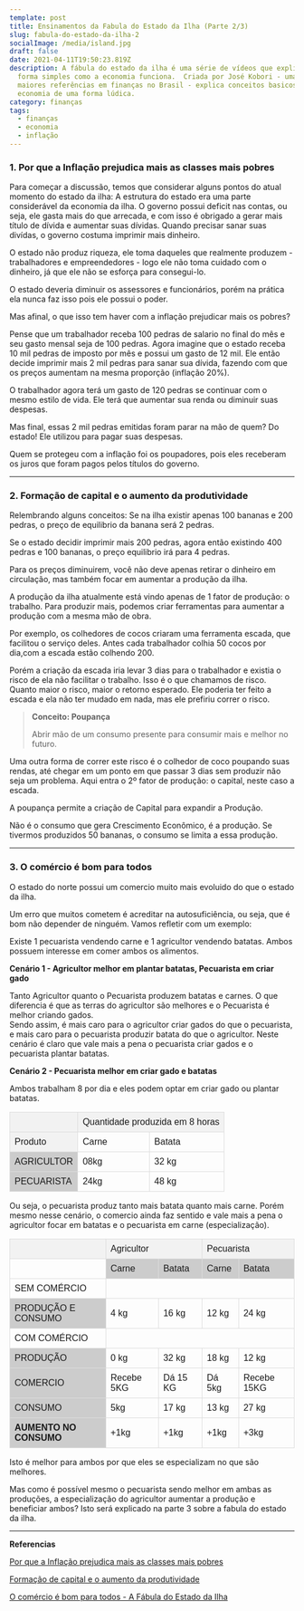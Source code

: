 ```yaml
---
template: post
title: Ensinamentos da Fabula do Estado da Ilha (Parte 2/3)
slug: fabula-do-estado-da-ilha-2
socialImage: /media/island.jpg
draft: false
date: 2021-04-11T19:50:23.819Z
description: A fábula do estado da ilha é uma série de vídeos que explica de
  forma simples como a economia funciona.  Criada por José Kobori - uma das
  maiores referências em finanças no Brasil - explica conceitos basicos da
  economia de uma forma lúdica.
category: finanças
tags:
  - finanças
  - economia
  - inflação
---
```

### 1. Por que a Inflação prejudica mais as classes mais pobres

Para começar a discussão, temos que considerar alguns pontos do atual momento do estado da ilha: A estrutura do estado era uma parte considerável da economia da ilha. O governo possui deficit nas contas, ou seja, ele gasta mais do que arrecada, e com isso é obrigado a gerar mais título de dívida e aumentar suas dívidas. Quando precisar sanar suas divídas, o governo costuma imprimir mais dinheiro.

O estado não produz riqueza, ele toma daqueles que realmente produzem - trabalhadores e empreendedores - logo ele não toma cuidado com o dinheiro, já que ele não se esforça para consegui-lo.

O estado deveria diminuir os assessores e funcionários, porém na prática ela nunca faz isso pois ele possui o poder.

Mas afinal, o que isso tem haver com a inflação prejudicar mais os pobres?

Pense que um trabalhador receba 100 pedras de salario no final do mês e seu gasto mensal seja de 100 pedras. Agora imagine que o estado receba 10 mil pedras de imposto por mês e possui um gasto de 12 mil. Ele então decide imprimir mais 2 mil pedras para sanar sua dívida, fazendo com que os preços aumentam na mesma proporção (inflação 20%).

O trabalhador agora terá um gasto de 120 pedras se continuar com o mesmo estilo de vida. Ele terá que aumentar sua renda ou diminuir suas despesas.

Mas final, essas 2 mil pedras emitidas foram parar na mão de quem? Do estado! Ele utilizou para pagar suas despesas.

Quem se protegeu com a inflação foi os poupadores, pois eles receberam os juros que foram pagos pelos títulos do governo.

- - -

### 2. Formação de capital e o aumento da produtividade

Relembrando alguns conceitos: Se na ilha existir apenas 100 bananas e 200 pedras, o preço de equilibrio da banana será 2 pedras.

Se o estado decidir imprimir mais 200 pedras, agora então existindo 400 pedras e 100 bananas, o preço equilibrio irá para 4 pedras.

Para os preços diminuirem, você não deve apenas retirar o dinheiro em circulação, mas também focar em aumentar a produção da ilha.

A produção da ilha atualmente está vindo apenas de 1 fator de produção: o trabalho. Para produzir mais, podemos criar ferramentas para aumentar a produção com a mesma mão de obra.

Por exemplo, os colhedores de cocos criaram uma ferramenta escada, que facilitou o serviço deles. Antes cada trabalhador colhia 50 cocos por dia,com a escada estão colhendo 200.

Porém a criação da escada iria levar 3 dias para o trabalhador e existia o risco de ela não facilitar o trabalho. Isso é o que chamamos de risco. Quanto maior o risco, maior o retorno esperado. Ele poderia ter feito a escada e ela não ter mudado em nada, mas ele prefiriu correr o risco.

> **Conceito: Poupança**
>
> Abrir mão de um consumo presente para consumir mais e melhor no futuro.

Uma outra forma de correr este risco é o colhedor de coco poupando suas rendas, até chegar em um ponto em que passar 3 dias sem produzir não seja um problema. Aqui entra o 2º fator de produção: o capital, neste caso a escada.

A poupança permite a criação de Capital para expandir a Produção.

Não é o consumo que gera Crescimento Econômico, é a produção. Se tivermos produzidos 50 bananas, o consumo se limita a essa produção.

- - -

### 3. O comércio é bom para todos

O estado do norte possui um comercio muito mais evoluido do que o estado da ilha. 

Um erro que muitos cometem é acreditar na autosuficiência, ou seja, que é bom não depender de ninguém. Vamos refletir com um exemplo:

Existe 1 pecuarista vendendo carne e 1 agricultor vendendo batatas. Ambos possuem interesse em comer ambos os alimentos. 

**Cenário 1 - Agricultor melhor em plantar batatas, Pecuarista em criar gado**

Tanto Agricultor quanto o Pecuarista produzem batatas e carnes. O que diferencia é que as terras do agricultor são melhores e o Pecuarista é melhor criando gados.\
Sendo assim, é mais caro para o agricultor criar gados do que o pecuarista, e mais caro para o pecuarista produzir batata do que o agricultor. Neste cenário é claro que vale mais a pena o pecuarista criar gados e o pecuarista plantar batatas.

**Cenário 2 - Pecuarista melhor em criar gado e batatas**

Ambos trabalham 8 por dia e eles podem optar em criar gado ou plantar batatas.

<table style="font-family: Arial, Helvetica, sans-serif; border-collapse: collapse; width: 100%;">
  <tr>
    <td style="padding: 8px; background-color: #f2f2f2; border: 1px solid #ddd;"></td>
    <td style="padding: 8px; background-color: #f2f2f2; border: 1px solid #ddd;" colspan="2">Quantidade produzida em 8 horas</td>
  </tr>
<tr>
    <td style="padding: 8px; background-color: #f2f2f2; border: 1px solid #ddd;">Produto</td>
    <td style="padding: 8px; border: 1px solid #ddd;">Carne</td>
    <td style="padding: 8px; border: 1px solid #ddd;">Batata</td>
  </tr>
<tr>
    <td style="background-color: #ccc;  padding: 8px; border: 1px solid #ddd;">AGRICULTOR</td>
    <td style="padding: 8px; border: 1px solid #ddd;">08kg</td>
    <td style="padding: 8px; border: 1px solid #ddd;">32 kg</td>
  </tr>
<tr>
    <td style="background-color: #ccc;  padding: 8px; border: 1px solid #ddd;">PECUARISTA</td>
    <td style="padding: 8px; border: 1px solid #ddd;">24kg</td>
    <td style="padding: 8px; border: 1px solid #ddd;">48 kg</td>
  </tr>

</table>

Ou seja, o pecuarista produz tanto mais batata quanto mais carne.
Porém mesmo nesse cenário, o comercio ainda faz sentido e vale mais a pena o agricultor focar em batatas e o pecuarista em carne (especialização).

<table style="font-family: Arial, Helvetica, sans-serif; border-collapse: collapse; width: 100%;">
  <tr>
    <td style="padding: 8px; background-color: #f2f2f2; border: 1px solid #ddd;"></td>
    <td style="padding: 8px; background-color: #f2f2f2; border: 1px solid #ddd;" colspan="2">Agricultor</td>
    <td style="padding: 8px; background-color: #f2f2f2; border: 1px solid #ddd;" colspan="2">Pecuarista</td>
  </tr>
  <tr>
    <td style="padding: 8px; border: 1px solid #ddd;"></td>
    <td style=" background-color: #ccc; padding: 8px; border: 1px solid #ddd;">Carne</td>
    <td style="background-color: #ccc;  padding: 8px; border: 1px solid #ddd;">Batata</td>
    <td style=" background-color: #ccc; padding: 8px; border: 1px solid #ddd;">Carne</td>
    <td style="background-color: #ccc;  padding: 8px; border: 1px solid #ddd;">Batata</td>
  </tr>
  <tr>
    <td style="padding: 8px; border: 1px solid #ddd;">SEM COMÉRCIO</td>
    <td style="padding: 8px; border: 1px solid #ddd;" colspan="4"></td>
  </tr>
  <tr>
    <td style="background-color: #ccc;  padding: 8px; border: 1px solid #ddd;">PRODUÇÃO E CONSUMO</td>
    <td style="padding: 8px; border: 1px solid #ddd;">4 kg</td>
    <td style="padding: 8px; border: 1px solid #ddd;">16 kg</td>
    <td style="padding: 8px; border: 1px solid #ddd;">12 kg</td>
    <td style="padding: 8px; border: 1px solid #ddd;">24 kg</td>
  </tr>
  <tr>
    <td style="padding: 8px; border: 1px solid #ddd;">COM COMÉRCIO</td>
    <td style="padding: 8px; border: 1px solid #ddd;" colspan="4"></td>
  </tr>
  <tr>
    <td style="background-color: #ccc;  padding: 8px; border: 1px solid #ddd;">PRODUÇÃO</td>
    <td style="padding: 8px; border: 1px solid #ddd;">0 kg</td>
    <td style="padding: 8px; border: 1px solid #ddd;">32 kg</td>
    <td style="padding: 8px; border: 1px solid #ddd;">18 kg</td>
    <td style="padding: 8px; border: 1px solid #ddd;">12 kg</td>
  </tr>
  <tr>
    <td style="background-color: #ccc;  padding: 8px; border: 1px solid #ddd;">COMERCIO</td>
    <td style="padding: 8px; border: 1px solid #ddd;">Recebe 5KG</td>
    <td style="padding: 8px; border: 1px solid #ddd;">Dá 15 KG</td>
    <td style="padding: 8px; border: 1px solid #ddd;">Dá 5kg</td>
    <td style="padding: 8px; border: 1px solid #ddd;">Recebe 15KG</td>
  </tr>
  <tr>
    <td style="background-color: #ccc; padding: 8px; border: 1px solid #ddd;">CONSUMO</td>
    <td style="padding: 8px; border: 1px solid #ddd;">5kg</td>
    <td style="padding: 8px; border: 1px solid #ddd;">17 kg</td>
    <td style="padding: 8px; border: 1px solid #ddd;">13 kg</td>
    <td style="padding: 8px; border: 1px solid #ddd;">27 kg</td>
  </tr>
  <tr>
    <td style="background-color: #ccc; font-weight:bold;  padding: 8px; border: 1px solid #ddd;">AUMENTO NO CONSUMO</td>
    <td style="padding: 8px; border: 1px solid #ddd;">+1kg</td>
    <td style="padding: 8px; border: 1px solid #ddd;">+1kg</td>
    <td style="padding: 8px; border: 1px solid #ddd;">+1kg</td>
    <td style="padding: 8px; border: 1px solid #ddd;">+3kg</td>
  </tr>
</table>

Isto é melhor para ambos por que eles se especializam no que são melhores.

Mas como é possível mesmo o pecuarista sendo melhor em ambas as produções, a especialização do agricultor aumentar a produção e beneficiar ambos? Isto será explicado na parte 3 sobre a fabula do estado da ilha.
- - -

**Referencias**

[Por que a Inflação prejudica mais as classes mais pobres](https://www.youtube.com/watch?v=BiuLnl_8LRM&ab_channel=Jos%C3%A9Kobori)

[Formação de capital e o aumento da produtividade](https://www.youtube.com/watch?v=Q20DGysgZ9A&ab_channel=Jos%C3%A9Kobori)

[O comércio é bom para todos - A Fábula do Estado da Ilha](https://www.youtube.com/watch?v=fKKdyrxWFOA&ab_channel=Jos%C3%A9Kobori)